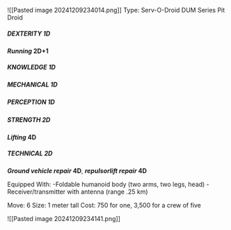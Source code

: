![[Pasted image 20241209234014.png]]
Type: Serv-O-Droid DUM Series Pit Droid
##### DEXTERITY 1D
***Running* 2D+1**
##### KNOWLEDGE 1D
##### MECHANICAL 1D
##### PERCEPTION 1D
##### STRENGTH 2D
***Lifting* 4D**
##### TECHNICAL 2D
***Ground vehicle repair* 4D**, ***repulsorlift repair* 4D**

Equipped With:
-Foldable humanoid body (two arms, two legs, head)
-Receiver/transmitter with antenna (range .25 km)

Move: 6
Size: 1 meter tall
Cost: 750 for one, 3,500 for a crew of five

![[Pasted image 20241209234141.png]]
